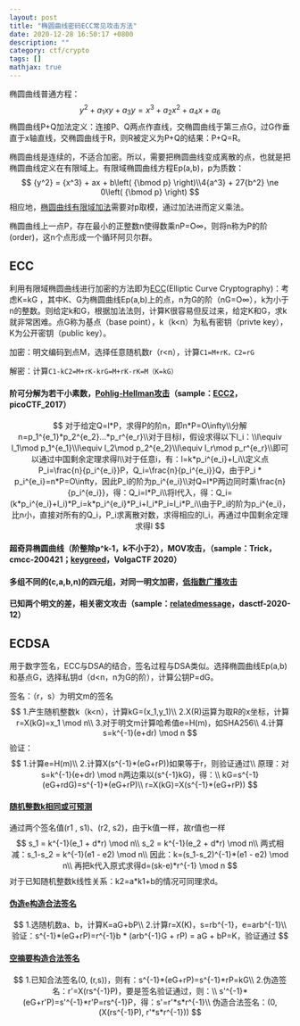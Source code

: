 ```yaml
---
layout: post
title: "椭圆曲线密码ECC常见攻击方法"
date: 2020-12-28 16:50:17 +0800
description: ""
category: ctf/crypto
tags: []
mathjax: true
---
```


椭圆曲线普通方程：
$$
{y^2} + {a_1}xy + {a_3}y = {x^3} + {a_2}{x^2} + {a_4}x + {a_6}
$$
椭圆曲线P+Q加法定义：连接P、Q两点作直线，交椭圆曲线于第三点G，过G作垂直于x轴直线，交椭圆曲线于R，则R被定义为P+Q的结果：P+Q=R。

椭圆曲线是连续的，不适合加密。所以，需要把椭圆曲线变成离散的点，也就是把椭圆曲线定义在有限域上。有限域椭圆曲线方程Ep(a,b)，p为质数：
$$
{y^2} = {x^3} + ax + b\left( {\bmod p} \right)\\4{a^3} + 27{b^2} \ne 0\left( {\bmod p} \right)
$$
相应地，[椭圆曲线有限域加法](https://www.jianshu.com/p/eece4117cb63)需要对p取模，通过加法进而定义乘法。

椭圆曲线上一点P，存在最小的正整数n使得数乘nP=O∞，则将n称为P的阶(order)，这n个点形成一个循环阿贝尔群。

## ECC

利用有限域椭圆曲线进行加密的方法即为[ECC](https://www.cnblogs.com/Kalafinaian/p/7392505.html)(Elliptic Curve Cryptography)：考虑K=kG ，其中K、G为椭圆曲线Ep(a,b)上的点，n为G的阶（nG=O∞），k为小于n的整数。则给定k和G，根据加法法则，计算K很容易但反过来，给定K和G，求k就非常困难。点G称为基点（base point），k（k<n）为私有密钥（privte key），K为公开密钥（public key）。

加密：明文编码到点M，选择任意随机数r（r<n），计算`C1=M+rK，C2=rG`

解密：计算`C1-kC2=M+rK-krG=M+rK-rK=M（K=kG）`

#### 阶可分解为若干小素数，[Pohlig-Hellman攻击](https://www.anquanke.com/post/id/159893)（sample：[ECC2](https://hgarrereyn.gitbooks.io/th3g3ntl3man-ctf-writeups/content/2017/picoCTF_2017/problems/cryptography/ECC2/ECC2.html)，picoCTF_2017）

$$
对于给定Q=l*P，求得P的阶n，即n*P=O\infty\\分解n=p_1^{e_1}*p_2^{e_2}...*p_r^{e_r}\\对于目标l，假设求得以下l_i：\\l\equiv l_1\mod p_1^{e_1}\\l\equiv l_2\mod p_2^{e_2}\\l\equiv l_r\mod p_r^{e_r}\\即可以通过中国剩余定理求得l\\对于任意i，有：l=k*p_i^{e_i}+l_i\\定义点P_i=\frac{n}{p_i^{e_i}}P，Q_i=\frac{n}{p_i^{e_i}}Q，由于P_i * p_i^{e_i}=n*P=O\infty，因此P_i的阶为p_i^{e_i}\\对Q=l*P两边同时乘\frac{n}{p_i^{e_i}}，得：Q_i=l*P_i\\将l代入，得：Q_i=(k*p_i^{e_i}+l_i)*P_i=k*p_i^{e_i}*P_i+l_i*P_i=l_i*P_i\\由于P_i的阶为p_i^{e_i}，比n小，直接对所有的Q_i，P_i求离散对数，求得相应的l_i，再通过中国剩余定理求得l
$$

#### 超奇异椭圆曲线（阶整除p^k-1，k不小于2），MOV攻击，（sample：Trick，cmcc-200421；[keygreed](https://sectt.github.io/writeups/Volga20/crypto_keygreed/README)，VolgaCTF 2020）

#### 多组不同的(c,a,b,n)的四元组，对同一明文加密，[低指数广播攻击](https://huangx607087.online/2021/03/25/ECCNotes3)

#### 已知两个明文的差，相关密文攻击（sample：[relatedmessage](https://huangx607087.online/2021/03/25/ECCNotes3)，dasctf-2020-12）

## ECDSA

用于数字签名，ECC与DSA的结合，签名过程与DSA类似。选择椭圆曲线Ep(a,b)和基点G，选择私钥d（d<n，n为G的阶），计算公钥P=dG。

签名：（r，s）为明文m的签名
$$
1.产生随机整数k（k<n），计算kG=(x_1,y_1)\\
2.X(R)运算为取R的x坐标，计算r=X(kG)=x_1 \mod n\\
3.对于明文m计算哈希值e=H(m)，如SHA256\\
4.计算s=k^{-1}(e+dr) \mod n
$$
验证：
$$
1.计算e=H(m)\\
2.计算X(s^{-1}*(eG+rP))如果等于r，则验证通过\\
原理：对s=k^{-1}(e+dr) \mod n两边乘以(s^{-1}kG)，得：\\
kG=s^{-1}(eG+rdG)=s^{-1}*(eG+rP)\\
r=X(kG)=X(s^{-1}*(eG+rP))
$$

#### [随机整数k相同或可预测](https://www.orchome.com/1432)

通过两个签名值(r1 , s1)、(r2, s2)，由于k值一样，故r值也一样
$$
s_1 = k^{-1}(e_1 + d*r) \mod n\\
s_2 = k^{-1}(e_2 + d*r) \mod n\\
两式相减：s_1-s_2 = k^{-1}(e1 - e2) \mod n\\
因此：k=(s_1-s_2)^{-1}*(e1 - e2) \mod n\\
再把k代入原式求得d=(sk-e)*r^{-1} \mod n
$$
对于已知随机整数k线性关系：k2=a*k1+b的情况可同理求d。

#### [伪造e构造合法签名](https://zhuanlan.zhihu.com/p/59273695)

$$
1.选随机数a、b，计算K=aG+bP\\
2.计算r=X(K)，s=rb^{-1}，e=arb^{-1}\\
验证：s^{-1}*(eG+rP)=r^{-1}b * (arb^{-1}G + rP) = aG + bP=K，验证通过
$$

#### [空摘要构造合法签名](https://zhuanlan.zhihu.com/p/59273695)

$$
1.已知合法签名(0, (r,s))，则有：s^{-1}*(eG+rP)=s^{-1}*rP=kG\\
2.伪造签名：r'=X(rs^{-1}P)，要是签名验证通过，则：\\
s'^{-1}*(eG+r'P)=s'^{-1}*r'P=rs^{-1}P，得：s'=r'*s*r^{-1}\\
伪造合法签名：(0, (X(rs^{-1}P), r'*s*r^{-1}))
$$

